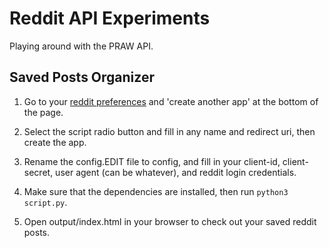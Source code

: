 # Reddit API Experiments

Playing around with the PRAW API.


## Saved Posts Organizer

 1. Go to your [reddit preferences](https://www.reddit.com/prefs/apps/) and 'create another app' at the bottom of the page.

 2. Select the script radio button and fill in any name and redirect uri, then create the app.

 3. Rename the config.EDIT file to config, and fill in your client-id, client-secret, user agent (can be whatever), and reddit login credentials.

 4. Make sure that the dependencies are installed, then run `python3 script.py`.

 5. Open output/index.html in your browser to check out your saved reddit posts.
